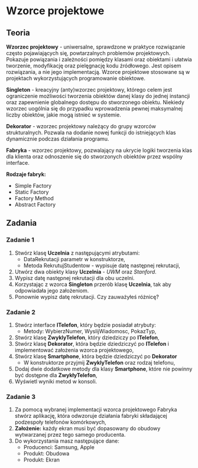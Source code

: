 # Wzorce projektowe

## Teoria

**Wzorzec projektowy** - uniwersalne, sprawdzone w praktyce rozwiązanie często pojawiających się, powtarzalnych problemów projektowych. Pokazuje powiązania i zależności pomiędzy klasami oraz obiektami i ułatwia tworzenie, modyfikację oraz pielęgnację kodu źródłowego. Jest opisem rozwiązania, a nie jego implementacją. Wzorce projektowe stosowane są w projektach wykorzystujących programowanie obiektowe.

**Singleton** - kreacyjny (anty)wzorzec projektowy, którego celem jest ograniczenie możliwości tworzenia obiektów danej klasy do jednej instancji oraz zapewnienie globalnego dostępu do stworzonego obiektu. Niekiedy wzorzec uogólnia się do przypadku wprowadzenia pewnej maksymalnej liczby obiektów, jakie mogą istnieć w systemie.

**Dekorator** - wzorzec projektowy należący do grupy wzorców strukturalnych. Pozwala na dodanie nowej funkcji do istniejących klas dynamicznie podczas działania programu.

**Fabryka** - wzorzec projektowy, pozwalający na ukrycie logiki tworzenia klas dla klienta oraz odnoszenie się do stworzonych obiektów przez wspólny interface.

**Rodzaje fabryk:**

- Simple Factory
- Static Factory
- Factory Method
- Abstract Factory

## Zadania

### Zadanie 1

1. Stwórz klasę **Uczelnia** z następującymi atrybutami:
    - DataRekrutacji parametr w konstruktorze,
    - Metoda RekrutujStudentow - wypisuje datę następnej rekrutacji,
2. Utwórz dwa obiekty klasy **Uczelnia** - *UWM* oraz *Stanford*.
3. Wypisz datę następnej rekrutacji dla obu uczelni.
4. Korzystając z wzorca **Singleton** przerób klasę **Uczelnia**, tak aby odpowiadała jego założeniom.
5. Ponownie wypisz datę rekrutacji. Czy zauważyłeś różnicę?

### Zadanie 2

1. Stwórz interface **ITelefon**, który będzie posiadał atrybuty:
    - Metody: WybierzNumer, WyslijWiadomosc, PokazTyp,
2. Stwórz klasę **ZwyklyTelefon**, który dziedziczy po **ITelefon**,
3. Stwórz klasę **Dekorator**, która będzie dziedziczyć po **ITelefon** i implementować założenia wzorca projektowego,
4. Stwórz klasę **Smartphone**, która będzie dziedziczyć po **Dekorator**
    - W konstruktorze przyjmij **ZwyklyTelefon** oraz rodzaj telefonu,
5. Dodaj dwie dodatkowe metody dla klasy **Smartphone**, które nie powinny być dostępne dla **ZwykłyTelefon**,
6. Wyświetl wyniki metod w konsoli.

### Zadanie 3

1. Za pomocą wybranej implementacji wzorca projektowego Fabryka stwórz aplikację, która odwzoruje działania fabryki składającej podzespoły telefonów komórkowych,
2. **Założenie:** każdy ekran musi być dopasowany do obudowy wytwarzanej przez tego samego producenta.
3. Do wykorzystania masz następujące dane:
    - Producenci: Samsung, Apple
    - Produkt: Obudowa
    - Produkt: Ekran
